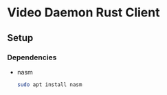 # Video Daemon Rust Client

## Setup

### Dependencies 

- nasm
    ```sh
    sudo apt install nasm
    ```